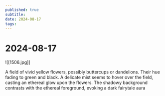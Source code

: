 ```yaml
---
published: true
subtitle: 
date: 2024-08-17
tags: 
---
```


# 2024-08-17

![[1506.jpg]]

A field of vivid yellow flowers, possibly buttercups or dandelions. Their hue fading to green and black. A delicate mist seems to hover over the field, casting an ethereal glow upon the flowers. The shadowy background contrasts with the ethereal foreground, evoking a dark fairytale aura